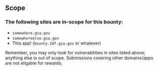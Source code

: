 ## Scope

### The following sites are in-scope for this bounty:

- `somewhere.gsa.gov`
- `somewhereelse.gsa.gov`
- This app! (`bounty.18f.gsa.gov` or whatever)

Remember, you may only look for vulnerabilities in sites listed above; anything
else is out of scope. Submissions covering other domains/apps are not 
eligable for rewards.
